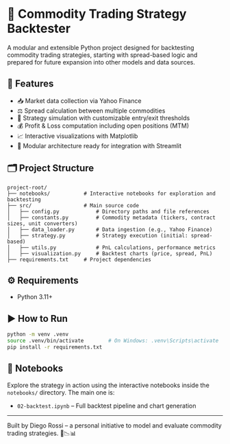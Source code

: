 # 🧠 Commodity Trading Strategy Backtester

A modular and extensible Python project designed for backtesting commodity trading strategies, starting with spread-based logic and prepared for future expansion into other models and data sources.

## 🚀 Features

- 📥 Market data collection via Yahoo Finance
- ⚖️ Spread calculation between multiple commodities
- 🧠 Strategy simulation with customizable entry/exit thresholds
- 💰 Profit & Loss computation including open positions (MTM)
- 📈 Interactive visualizations with Matplotlib
- 🧩 Modular architecture ready for integration with Streamlit

## 🗂 Project Structure

```
project-root/
├── notebooks/           # Interactive notebooks for exploration and backtesting
├── src/                 # Main source code
│   ├── config.py            # Directory paths and file references
│   ├── constants.py         # Commodity metadata (tickers, contract sizes, unit converters)
│   ├── data_loader.py       # Data ingestion (e.g., Yahoo Finance)
│   ├── strategy.py          # Strategy execution (initial: spread-based)
│   ├── utils.py             # PnL calculations, performance metrics
│   ├── visualization.py     # Backtest charts (price, spread, PnL)
├── requirements.txt     # Project dependencies
```

## ⚙️ Requirements

- Python 3.11+

## ▶️ How to Run

```bash
python -m venv .venv
source .venv/bin/activate        # On Windows: .venv\Scripts\activate
pip install -r requirements.txt
```

## 📘 Notebooks

Explore the strategy in action using the interactive notebooks inside the `notebooks/` directory. The main one is:

- `02-backtest.ipynb` – Full backtest pipeline and chart generation

---

Built by Diego Rossi – a personal initiative to model and evaluate commodity trading strategies. 💼📉📊